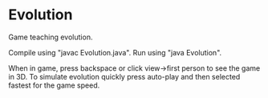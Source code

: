 # Evolution
Game teaching evolution.

Compile using "javac Evolution.java". Run using "java Evolution".

When in game, press backspace or click view->first person to see the game in 3D.
To simulate evolution quickly press auto-play and then selected fastest for the game speed.
